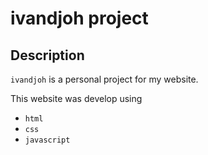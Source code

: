 # ivandjoh project

## Description

`ivandjoh` is a personal project for my website.

This website was develop using 

- `html` 
- `css`
- `javascript`


